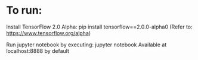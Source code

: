 # To run:

Install TensorFlow 2.0 Alpha: pip install tensorflow==2.0.0-alpha0 
(Refer to: https://www.tensorflow.org/alpha)

Run jupyter notebook by executing: jupyter notebook
Available at localhost:8888 by default